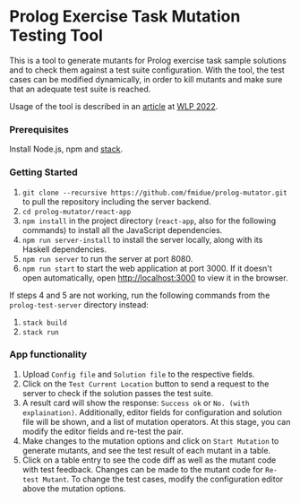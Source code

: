 # Prolog Exercise Task Mutation Testing Tool

This is a tool to generate mutants for Prolog exercise task sample solutions and to check them against a test suite configuration.
With the tool, the test cases can be modified dynamically, in order to kill mutants and make sure that an adequate test suite is reached.

Usage of the tool is described in an [article](https://wlp2022.dfki.de/data/papers/004.pdf) at [WLP 2022](https://wlp2022.dfki.de/).

### Prerequisites

Install Node.js, npm and [stack](https://docs.haskellstack.org/en/stable/).

### Getting Started

1. `git clone --recursive https://github.com/fmidue/prolog-mutator.git` to pull the repository including the server backend.
2. `cd prolog-mutator/react-app`
3. `npm install` in the project directory (`react-app`, also for the following commands) to install all the JavaScript dependencies.
4. `npm run server-install` to install the server locally, along with its Haskell dependencies.
5. `npm run server` to run the server at port 8080.
6. `npm run start` to start the web application at port 3000. If it doesn't open automatically, open [http://localhost:3000](http://localhost:3000) to view it in the browser.

If steps 4 and 5 are not working, run the following commands from the `prolog-test-server` directory instead:
1. `stack build`
2. `stack run`

### App functionality

1. Upload `Config file` and `Solution file` to the respective fields.
2. Click on the `Test Current Location` button to send a request to the server to check if the solution passes the test suite.
3. A result card will show the response: `Success ok` or `No. (with explaination)`. Additionally, editor fields for configuration and solution file will be shown, and a list of mutation operators. At this stage, you can modify the editor fields and re-test the pair.
4. Make changes to the mutation options and click on `Start Mutation` to generate mutants, and see the test result of each mutant in a table.
5. Click on a table entry to see the code diff as well as the mutant code with test feedback. Changes can be made to the mutant code for `Re-test Mutant`. To change the test cases, modify the configuration editor above the mutation options.
